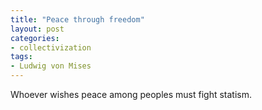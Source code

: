 ```yaml
---
title: "Peace through freedom"
layout: post
categories:
- collectivization
tags:
- Ludwig von Mises
---
```


Whoever wishes peace among peoples must fight statism.
